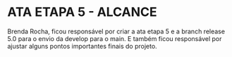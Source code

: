 # ATA ETAPA 5 - ALCANCE

Brenda Rocha, ficou responsável por criar a ata etapa 5 e a branch release 5.0 para o envio da develop para o main. E também ficou responsável por ajustar alguns pontos importantes finais do projeto.
